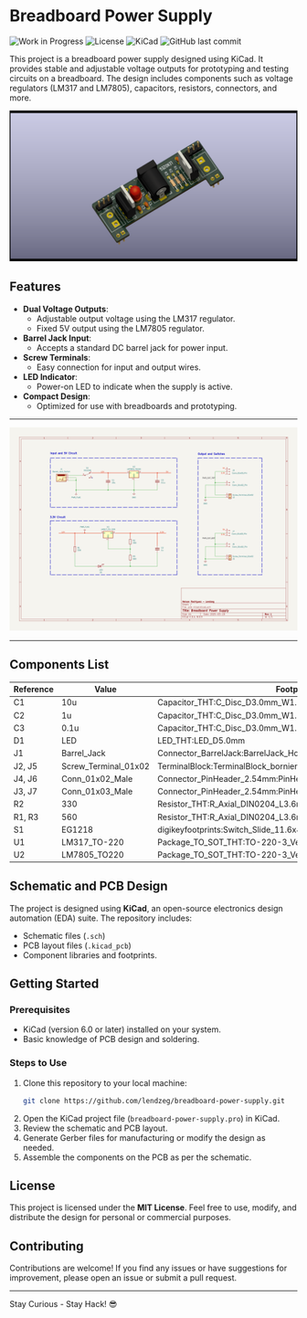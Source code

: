 # Breadboard Power Supply

![Work in Progress](https://img.shields.io/badge/status-work%20in%20progress-yellow)
![License](https://img.shields.io/badge/license-MIT-blue)
![KiCad](https://img.shields.io/badge/KiCad-v8.0-green)
![GitHub last commit](https://img.shields.io/github/last-commit/lendzeg/project-breadboard-power-supply)

This project is a breadboard power supply designed using KiCad. It provides stable and adjustable voltage outputs for prototyping and testing circuits on a breadboard. The design includes components such as voltage regulators (LM317 and LM7805), capacitors, resistors, connectors, and more.

![render](./pcb-kicad/pcb-kicad-3.png)

## Features
- **Dual Voltage Outputs**:
  - Adjustable output voltage using the LM317 regulator.
  - Fixed 5V output using the LM7805 regulator.
- **Barrel Jack Input**:
  - Accepts a standard DC barrel jack for power input.
- **Screw Terminals**:
  - Easy connection for input and output wires.
- **LED Indicator**:
  - Power-on LED to indicate when the supply is active.
- **Compact Design**:
  - Optimized for use with breadboards and prototyping.

---

![Schematic](schematic.png)

---

## Components List
| Reference | Value       | Footprint                                                                 |
|-----------|-------------|---------------------------------------------------------------------------|
| C1        | 10u         | Capacitor_THT:C_Disc_D3.0mm_W1.6mm_P2.50mm                                |
| C2        | 1u          | Capacitor_THT:C_Disc_D3.0mm_W1.6mm_P2.50mm                                |
| C3        | 0.1u        | Capacitor_THT:C_Disc_D3.0mm_W1.6mm_P2.50mm                                |
| D1        | LED         | LED_THT:LED_D5.0mm                                                        |
| J1        | Barrel_Jack | Connector_BarrelJack:BarrelJack_Horizontal                                |
| J2, J5    | Screw_Terminal_01x02 | TerminalBlock:TerminalBlock_bornier-2_P5.08mm                             |
| J4, J6    | Conn_01x02_Male | Connector_PinHeader_2.54mm:PinHeader_1x02_P2.54mm_Vertical                |
| J3, J7    | Conn_01x03_Male | Connector_PinHeader_2.54mm:PinHeader_1x02_P2.54mm_Vertical                |
| R2        | 330         | Resistor_THT:R_Axial_DIN0204_L3.6mm_D1.6mm_P7.62mm_Horizontal             |
| R1, R3    | 560         | Resistor_THT:R_Axial_DIN0204_L3.6mm_D1.6mm_P7.62mm_Horizontal             |
| S1        | EG1218      | digikeyfootprints:Switch_Slide_11.6x4mm_EG1218                            |
| U1        | LM317_TO-220 | Package_TO_SOT_THT:TO-220-3_Vertical                                      |
| U2        | LM7805_TO220 | Package_TO_SOT_THT:TO-220-3_Vertical                                      |


## Schematic and PCB Design
The project is designed using **KiCad**, an open-source electronics design automation (EDA) suite. The repository includes:
- Schematic files (`.sch`)
- PCB layout files (`.kicad_pcb`)
- Component libraries and footprints.


## Getting Started

### Prerequisites
- KiCad (version 6.0 or later) installed on your system.
- Basic knowledge of PCB design and soldering.

### Steps to Use
1. Clone this repository to your local machine:
   ```bash
   git clone https://github.com/lendzeg/breadboard-power-supply.git
   ```
2. Open the KiCad project file (`breadboard-power-supply.pro`) in KiCad.
3. Review the schematic and PCB layout.
4. Generate Gerber files for manufacturing or modify the design as needed.
5. Assemble the components on the PCB as per the schematic.


## License
This project is licensed under the **MIT License**. Feel free to use, modify, and distribute the design for personal or commercial purposes.

## Contributing
Contributions are welcome! If you find any issues or have suggestions for improvement, please open an issue or submit a pull request.

---

Stay Curious - Stay Hack! 😎